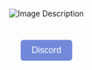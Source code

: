 <style>
    .header {
        background-image: url('https://cdn.discordapp.com/attachments/1106143248075980843/1107350931403710575/anonymous.gif');
        background-repeat: no-repeat;
        background-size: cover;
        padding: 0;
        margin: 0;
        height: 400px;
    }
    .content {
        display: flex;
        justify-content: center;
        align-items: center;
        margin-top: 30px;
        margin-bottom: 30px;
    }
    .content img {
        max-width: 100%;
        height: auto;
        margin: 0 10px;
    }
    .Discord {
        background-color: #7289DA;
        color: white;
        padding: 10px 20px;
        border-radius: 5px;
        border: none;
        font-size: 16px;
        margin-top: 10px;
    }
</style>

<div class="header"></div>

<div class="content">
    <img src="https://cdn.discordapp.com/attachments/1102436734123388928/1107328626837434448/eee.png" alt="Image Description">
</div>

<div class="content">
    <a href="https://discord.gg/n6bdnk5nUG"><button class="Discord">Discord</button></a>
</div>


